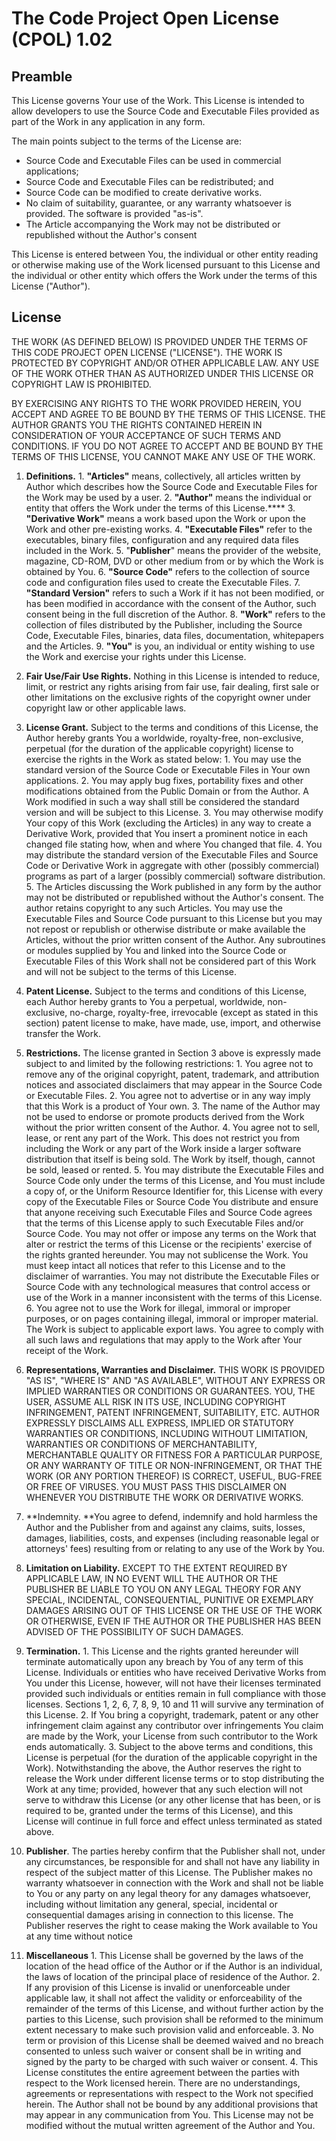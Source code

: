 # The Code Project Open License (CPOL) 1.02

## Preamble

This License governs Your use of the Work. This License is intended to allow
developers to use the Source Code and Executable Files provided as part of the
Work in any application in any form.

The main points subject to the terms of the License are:

  * Source Code and Executable Files can be used in commercial applications;
  * Source Code and Executable Files can be redistributed; and
  * Source Code can be modified to create derivative works.
  * No claim of suitability, guarantee, or any warranty whatsoever is provided. The software is provided "as-is".
  * The Article accompanying the Work may not be distributed or republished without the Author's consent

This License is entered between You, the individual or other entity reading or
otherwise making use of the Work licensed pursuant to this License and the
individual or other entity which offers the Work under the terms of this
License ("Author").

## License

THE WORK (AS DEFINED BELOW) IS PROVIDED UNDER THE TERMS OF THIS CODE PROJECT
OPEN LICENSE ("LICENSE"). THE WORK IS PROTECTED BY COPYRIGHT AND/OR OTHER
APPLICABLE LAW. ANY USE OF THE WORK OTHER THAN AS AUTHORIZED UNDER THIS
LICENSE OR COPYRIGHT LAW IS PROHIBITED.

BY EXERCISING ANY RIGHTS TO THE WORK PROVIDED HEREIN, YOU ACCEPT AND AGREE TO
BE BOUND BY THE TERMS OF THIS LICENSE. THE AUTHOR GRANTS YOU THE RIGHTS
CONTAINED HEREIN IN CONSIDERATION OF YOUR ACCEPTANCE OF SUCH TERMS AND
CONDITIONS. IF YOU DO NOT AGREE TO ACCEPT AND BE BOUND BY THE TERMS OF THIS
LICENSE, YOU CANNOT MAKE ANY USE OF THE WORK.

  1. **Definitions.**
    1. **"Articles"** means, collectively, all articles written by Author which describes how the Source Code and Executable Files for the Work may be used by a user.
    2. **"Author"** means the individual or entity that offers the Work under the terms of this License.****
    3. **"Derivative Work"** means a work based upon the Work or upon the Work and other pre-existing works.
    4. **"Executable Files"** refer to the executables, binary files, configuration and any required data files included in the Work.
    5. "**Publisher**" means the provider of the website, magazine, CD-ROM, DVD or other medium from or by which the Work is obtained by You.
    6. **"Source Code"** refers to the collection of source code and configuration files used to create the Executable Files.
    7. **"Standard Version"** refers to such a Work if it has not been modified, or has been modified in accordance with the consent of the Author, such consent being in the full discretion of the Author.
    8. **"Work"** refers to the collection of files distributed by the Publisher, including the Source Code, Executable Files, binaries, data files, documentation, whitepapers and the Articles.
    9. **"You"** is you, an individual or entity wishing to use the Work and exercise your rights under this License.
  2. **Fair Use/Fair Use Rights.** Nothing in this License is intended to reduce, limit, or restrict any rights arising from fair use, fair dealing, first sale or other limitations on the exclusive rights of the copyright owner under copyright law or other applicable laws.
  3. **License Grant.** Subject to the terms and conditions of this License, the Author hereby grants You a worldwide, royalty-free, non-exclusive, perpetual (for the duration of the applicable copyright) license to exercise the rights in the Work as stated below:
    1. You may use the standard version of the Source Code or Executable Files in Your own applications.
    2. You may apply bug fixes, portability fixes and other modifications obtained from the Public Domain or from the Author. A Work modified in such a way shall still be considered the standard version and will be subject to this License.
    3. You may otherwise modify Your copy of this Work (excluding the Articles) in any way to create a Derivative Work, provided that You insert a prominent notice in each changed file stating how, when and where You changed that file.
    4. You may distribute the standard version of the Executable Files and Source Code or Derivative Work in aggregate with other (possibly commercial) programs as part of a larger (possibly commercial) software distribution.
    5. The Articles discussing the Work published in any form by the author may not be distributed or republished without the Author's consent. The author retains copyright to any such Articles. You may use the Executable Files and Source Code pursuant to this License but you may not repost or republish or otherwise distribute or make available the Articles, without the prior written consent of the Author.
Any subroutines or modules supplied by You and linked into the Source Code or
Executable Files of this Work shall not be considered part of this Work and
will not be subject to the terms of this License.

  4. **Patent License.** Subject to the terms and conditions of this License, each Author hereby grants to You a perpetual, worldwide, non-exclusive, no-charge, royalty-free, irrevocable (except as stated in this section) patent license to make, have made, use, import, and otherwise transfer the Work.
  5. **Restrictions.** The license granted in Section 3 above is expressly made subject to and limited by the following restrictions:
    1. You agree not to remove any of the original copyright, patent, trademark, and attribution notices and associated disclaimers that may appear in the Source Code or Executable Files.
    2. You agree not to advertise or in any way imply that this Work is a product of Your own.
    3. The name of the Author may not be used to endorse or promote products derived from the Work without the prior written consent of the Author.
    4. You agree not to sell, lease, or rent any part of the Work. This does not restrict you from including the Work or any part of the Work inside a larger software distribution that itself is being sold. The Work by itself, though, cannot be sold, leased or rented.
    5. You may distribute the Executable Files and Source Code only under the terms of this License, and You must include a copy of, or the Uniform Resource Identifier for, this License with every copy of the Executable Files or Source Code You distribute and ensure that anyone receiving such Executable Files and Source Code agrees that the terms of this License apply to such Executable Files and/or Source Code. You may not offer or impose any terms on the Work that alter or restrict the terms of this License or the recipients' exercise of the rights granted hereunder. You may not sublicense the Work. You must keep intact all notices that refer to this License and to the disclaimer of warranties. You may not distribute the Executable Files or Source Code with any technological measures that control access or use of the Work in a manner inconsistent with the terms of this License.
    6. You agree not to use the Work for illegal, immoral or improper purposes, or on pages containing illegal, immoral or improper material. The Work is subject to applicable export laws. You agree to comply with all such laws and regulations that may apply to the Work after Your receipt of the Work.
  6. **Representations, Warranties and Disclaimer.** THIS WORK IS PROVIDED "AS IS", "WHERE IS" AND "AS AVAILABLE", WITHOUT ANY EXPRESS OR IMPLIED WARRANTIES OR CONDITIONS OR GUARANTEES. YOU, THE USER, ASSUME ALL RISK IN ITS USE, INCLUDING COPYRIGHT INFRINGEMENT, PATENT INFRINGEMENT, SUITABILITY, ETC. AUTHOR EXPRESSLY DISCLAIMS ALL EXPRESS, IMPLIED OR STATUTORY WARRANTIES OR CONDITIONS, INCLUDING WITHOUT LIMITATION, WARRANTIES OR CONDITIONS OF MERCHANTABILITY, MERCHANTABLE QUALITY OR FITNESS FOR A PARTICULAR PURPOSE, OR ANY WARRANTY OF TITLE OR NON-INFRINGEMENT, OR THAT THE WORK (OR ANY PORTION THEREOF) IS CORRECT, USEFUL, BUG-FREE OR FREE OF VIRUSES. YOU MUST PASS THIS DISCLAIMER ON WHENEVER YOU DISTRIBUTE THE WORK OR DERIVATIVE WORKS.
  7. **Indemnity. **You agree to defend, indemnify and hold harmless the Author and the Publisher from and against any claims, suits, losses, damages, liabilities, costs, and expenses (including reasonable legal or attorneys' fees) resulting from or relating to any use of the Work by You.
  8. **Limitation on Liability.** EXCEPT TO THE EXTENT REQUIRED BY APPLICABLE LAW, IN NO EVENT WILL THE AUTHOR OR THE PUBLISHER BE LIABLE TO YOU ON ANY LEGAL THEORY FOR ANY SPECIAL, INCIDENTAL, CONSEQUENTIAL, PUNITIVE OR EXEMPLARY DAMAGES ARISING OUT OF THIS LICENSE OR THE USE OF THE WORK OR OTHERWISE, EVEN IF THE AUTHOR OR THE PUBLISHER HAS BEEN ADVISED OF THE POSSIBILITY OF SUCH DAMAGES.
  9. **Termination.**
    1. This License and the rights granted hereunder will terminate automatically upon any breach by You of any term of this License. Individuals or entities who have received Derivative Works from You under this License, however, will not have their licenses terminated provided such individuals or entities remain in full compliance with those licenses. Sections 1, 2, 6, 7, 8, 9, 10 and 11 will survive any termination of this License.
    2. If You bring a copyright, trademark, patent or any other infringement claim against any contributor over infringements You claim are made by the Work, your License from such contributor to the Work ends automatically.
    3. Subject to the above terms and conditions, this License is perpetual (for the duration of the applicable copyright in the Work). Notwithstanding the above, the Author reserves the right to release the Work under different license terms or to stop distributing the Work at any time; provided, however that any such election will not serve to withdraw this License (or any other license that has been, or is required to be, granted under the terms of this License), and this License will continue in full force and effect unless terminated as stated above.
  10. **Publisher**. The parties hereby confirm that the Publisher shall not, under any circumstances, be responsible for and shall not have any liability in respect of the subject matter of this License. The Publisher makes no warranty whatsoever in connection with the Work and shall not be liable to You or any party on any legal theory for any damages whatsoever, including without limitation any general, special, incidental or consequential damages arising in connection to this license. The Publisher reserves the right to cease making the Work available to You at any time without notice
  11. **Miscellaneous**
    1. This License shall be governed by the laws of the location of the head office of the Author or if the Author is an individual, the laws of location of the principal place of residence of the Author.
    2. If any provision of this License is invalid or unenforceable under applicable law, it shall not affect the validity or enforceability of the remainder of the terms of this License, and without further action by the parties to this License, such provision shall be reformed to the minimum extent necessary to make such provision valid and enforceable.
    3. No term or provision of this License shall be deemed waived and no breach consented to unless such waiver or consent shall be in writing and signed by the party to be charged with such waiver or consent.
    4. This License constitutes the entire agreement between the parties with respect to the Work licensed herein. There are no understandings, agreements or representations with respect to the Work not specified herein. The Author shall not be bound by any additional provisions that may appear in any communication from You. This License may not be modified without the mutual written agreement of the Author and You.
